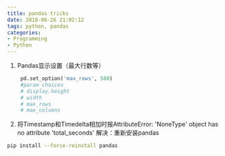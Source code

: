 ```yaml
---
title: pandas tricks
date: 2018-06-26 21:02:12
tags: python, pandas
categories:
- Programming
- Python
---
```

1. Pandas显示设置（最大行数等）
   ```python
    pd.set_option('max_rows', 500)
    #param choices
    # display.height
    # width
    # max_rows
    # max_columns
    ```

2. 将Timestamp和Timedelta相加时报AttributeError: 'NoneType' object has no attribute 'total_seconds'
解决：重新安装pandas
```bash
pip install --force-reinstall pandas
```

